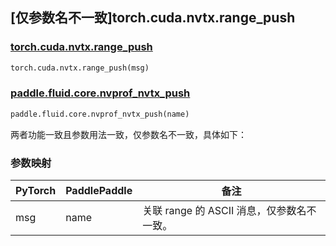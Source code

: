 ## [仅参数名不一致]torch.cuda.nvtx.range_push

### [torch.cuda.nvtx.range_push](https://pytorch.org/docs/stable/generated/torch.cuda.nvtx.range_push.html?highlight=range_push#torch.cuda.nvtx.range_push)

```python
torch.cuda.nvtx.range_push(msg)
```

### [paddle.fluid.core.nvprof_nvtx_push](https://github.com/PaddlePaddle/Paddle/blob/f00a06d817b97bde23e013c2fb0cd1a6c9c1076b/paddle/fluid/pybind/pybind.cc#L2261)

```python
paddle.fluid.core.nvprof_nvtx_push(name)
```

两者功能一致且参数用法一致，仅参数名不一致，具体如下：

### 参数映射

| PyTorch | PaddlePaddle | 备注                                       |
| ------- | ------------ | ------------------------------------------ |
| msg     | name         | 关联 range 的 ASCII 消息，仅参数名不一致。 |
